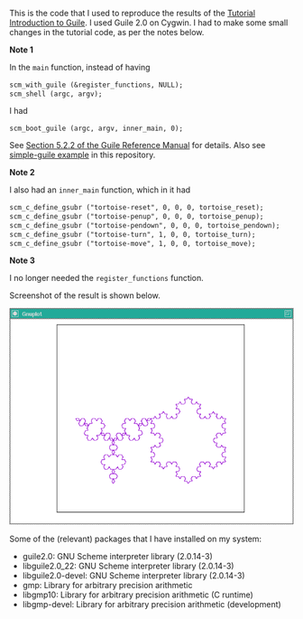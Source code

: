 This is the code that I used to reproduce the results of the [Tutorial Introduction to Guile](https://www.gnu.org/software/guile/docs/guile-tut/tutorial.html). I used Guile 2.0 on Cygwin. I had to make some small changes in the tutorial code, as per the notes below.

**Note 1**

In the `main` function, instead of having
```
scm_with_guile (&register_functions, NULL);
scm_shell (argc, argv);
```
I had
```
scm_boot_guile (argc, argv, inner_main, 0);
```

See [Section 5.2.2 of the Guile Reference Manual](https://www.gnu.org/software/guile/manual/guile.html#A-Sample-Guile-Main-Program) for details. Also see [simple-guile example](/simple-guile) in this repository.

**Note 2**

I also had an `inner_main` function, which in it had
```
scm_c_define_gsubr ("tortoise-reset", 0, 0, 0, tortoise_reset);
scm_c_define_gsubr ("tortoise-penup", 0, 0, 0, tortoise_penup);
scm_c_define_gsubr ("tortoise-pendown", 0, 0, 0, tortoise_pendown);
scm_c_define_gsubr ("tortoise-turn", 1, 0, 0, tortoise_turn);
scm_c_define_gsubr ("tortoise-move", 1, 0, 0, tortoise_move);
```

**Note 3**

I no longer needed the `register_functions` function.

Screenshot of the result is shown below.

![screenshot](/screenshot.png "Result from Guile")

Some of the (relevant) packages that I have installed on my system:

- guile2.0: GNU Scheme interpreter library (2.0.14-3)
- libguile2.0_22: GNU Scheme interpreter library (2.0.14-3)
- libguile2.0-devel: GNU Scheme interpreter library (2.0.14-3)
- gmp: Library for arbitrary precision arithmetic
- libgmp10: Library for arbitrary precision arithmetic (C runtime)
- libgmp-devel: Library for arbitrary precision arithmetic (development)
